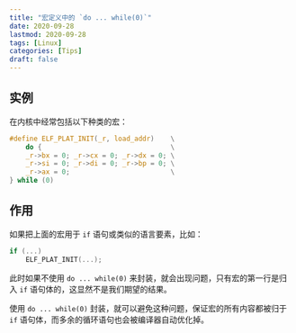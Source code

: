```yaml
---
title: "宏定义中的 `do ... while(0)`"
date: 2020-09-28
lastmod: 2020-09-28
tags: [Linux]
categories: [Tips]
draft: false
---
```


<!--more-->

## 实例

在内核中经常包括以下种类的宏：

```c
#define ELF_PLAT_INIT(_r, load_addr)    \
    do {                                \
    _r->bx = 0; _r->cx = 0; _r->dx = 0; \
    _r->si = 0; _r->di = 0; _r->bp = 0; \
    _r->ax = 0;                         \
} while (0)
```

## 作用

如果把上面的宏用于 `if` 语句或类似的语言要素，比如：

```c
if (...)
    ELF_PLAT_INIT(...);
```

此时如果不使用 `do ... while(0)` 来封装，就会出现问题，只有宏的第一行是归入 `if` 语句体的，这显然不是我们期望的结果。

使用 `do ... while(0)` 封装，就可以避免这种问题，保证宏的所有内容都被归于 `if` 语句体，而多余的循环语句也会被编译器自动优化掉。
